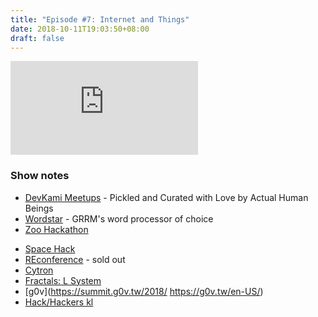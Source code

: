```yaml
---
title: "Episode #7: Internet and Things"
date: 2018-10-11T19:03:50+08:00
draft: false
---
```

<div class="iframe-container">
<iframe class="video" src="https://www.youtube.com/embed/PZ7Vbj1u7yM" frameborder="0" allow="autoplay; encrypted-media" allowfullscreen></iframe>
</div>

### Show notes

* [DevKami Meetups](https://devkami.com/page/meetups/) - Pickled and Curated with Love by Actual Human Beings
* [Wordstar](https://en.wikipedia.org/wiki/WordStar) - GRRM's word processor of choice
* [Zoo Hackathon](https://www.facebook.com/events/240013563339170)
<!--more-->
* [Space Hack](https://www.facebook.com/spaceappskl/)
* [REconference](https://www.eventbrite.com/e/conference-2018-october-2018-tickets-50674235001) - sold out
* [Cytron](https://www.cytron.io/)
* [Fractals: L System](https://en.wikipedia.org/wiki/L-system)
* [g0v](https://summit.g0v.tw/2018/ https://g0v.tw/en-US/)
* [Hack/Hackers kl](https://www.facebook.com/HacksHackersKL/)
